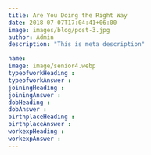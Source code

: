 ```yaml
---
title: Are You Doing the Right Way
date: 2018-07-07T17:04:41+06:00
image: images/blog/post-3.jpg
author: Admin
description: "This is meta description"

name: 
image: image/senior4.webp
typeofworkHeading :
typeofworkAnswer :
joiningHeading : 
joiningAnswer : 
dobHeading : 
dobAnswer : 
birthplaceHeading : 
birthplaceAnswer : 
workexpHeading : 
workexpAnswer :
---
```


##### 

###### 

##### 

###### 
&nbsp;
